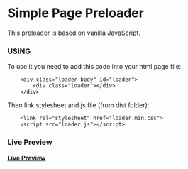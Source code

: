# **Simple Page Preloader**
This preloader is based on vanilla JavaScript.


### **USING**

To use it you need to add this code into your html page file:  
```
    <div class="loader-body" id="loader">
		<div class="loader"></div>
	</div>
```
Then link stylesheet and js file (from dist folder): 
```
    <link rel="stylesheet" href="loader.min.css">
	<script src="loader.js"></script>
```
### **Live Preview**

[**Live Preview**](https://vladdenisov.github.io/simple-page-preloader/)
